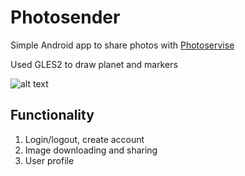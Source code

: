 # Photosender
Simple Android app to share photos with [Photoservise](https://github.com/ashchuk/photoservice)

Used GLES2 to draw planet and markers

![alt text](https://github.com/ashchuk/photosender/blob/master/gif/demo.gif)

## Functionality

1. Login/logout, create account
2. Image downloading and sharing
3. User profile
